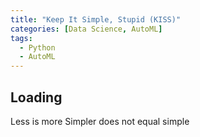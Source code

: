 ```yaml
---
title: "Keep It Simple, Stupid (KISS)"
categories: [Data Science, AutoML]
tags:
  - Python
  - AutoML
---
```


## Loading
Less is more
Simpler does not equal simple